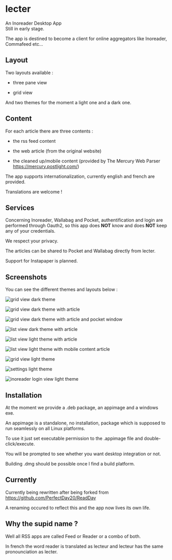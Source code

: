 # lecter

An Inoreader Desktop App  
Still in early stage.

The app is destined to become a client for online aggregators like Inoreader, Commafeed etc...


## Layout

Two layouts available : 

* three pane view 
 

* grid view


And two themes for the moment a light one and a dark one.


## Content

For each article there are three contents : 

* the rss feed content

* the web article (from the original website)

* the cleaned up/mobile content (provided by The Mercury Web Parser https://mercury.postlight.com/)

The app supports internationalization, currently english and french are provided.

Translations are welcome !


## Services

Concerning Inoreader, Wallabag and Pocket, authentification and login are performed through Oauth2, so this app does **NOT** know and does **NOT** keep any of your credentials. 

We respect your privacy.

The articles can be shared to Pocket and Wallabag directly from lecter.

Support for Instapaper is planned.


## Screenshots


You can see the different themes and layouts below : 


![grid view dark theme](screenshots/grid_dark.png)

![grid view dark theme with article](screenshots/grid_article_dark.png)

![grid view dark theme with article and pocket window](screenshots/grid_article_pocket_dark.png)

![list view dark theme with article](screenshots/list_dark.png)

![list view light theme with article](screenshots/list_light.png)

![list view light theme with mobile content article](screenshots/list_mobilizer_light.png)

![grid view light theme](screenshots/grid_article_light.png)

![settings light theme](screenshots/settings_light.png)

![inoreader login view light theme](screenshots/inoreader_login_light.png)


## Installation

At the moment we provide a .deb package, an appimage and a windows exe.

An appimage is a standalone, no installation, package which is supposed to run seamlessly on all Linux platforms.

To use it just set executable permission to the .appimage file and double-click/execute.

You will be prompted to see whether you want desktop integration or not.

Building .dmg should be possible once I find a build platform.


## Currently

Currently being rewritten after being forked from <https://github.com/PerfectDay20/ReadDay>

A renaming occured to reflect this and the app now lives its own life.


## Why the supid name ?

Well all RSS apps are called Feed or Reader or a combo of both.

In french the word reader is translated as lecteur and lecteur has the same pronounciation as lecter.

